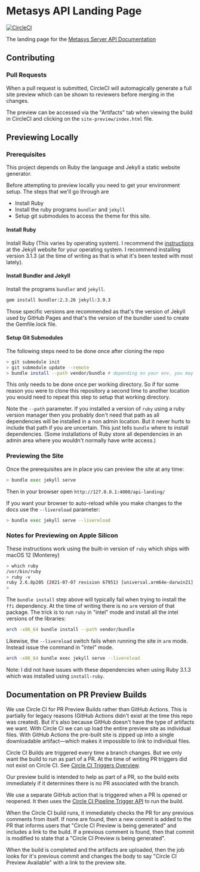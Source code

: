 # Metasys API Landing Page

[![CircleCI](https://circleci.com/gh/jci-metasys/api-landing.svg?style=svg)](https://circleci.com/gh/jci-metasys/api-landing)

<!-- cSpell:ignore apiaryio automagically -->

The landing page for the
[Metasys Server API Documentation](https://jci-metasys.github.io/api-landing)

## Contributing

### Pull Requests

When a pull request is submitted, CircleCI will automagically generate a full
site preview which can be shown to reviewers before merging in the changes.

The preview can be accessed via the "Artifacts" tab when viewing the build in
CircleCI and clicking on the `site-preview/index.html` file.

## Previewing Locally

### Prerequisites

This project depends on Ruby the language and Jekyll a static website generator.

Before attempting to preview locally you need to get your environment setup. The
steps that we'll go through are

- Install Ruby
- Install the ruby programs `bundler` and `jekyll`
- Setup git submodules to access the theme for this site.

#### Install Ruby

Install Ruby (This varies by operating system). I recommend the
[instructions][guides] at the Jekyll website for your operating system. I
recommend installing version 3.1.3 (at the time of writing as that is what it's
been tested with most lately).

#### Install Bundler and Jekyll

Install the programs `bundler` and `jekyll`.

```bash
gem install bundler:2.3.26 jekyll:3.9.3
```

Those specific versions are recommended as that's the version of Jekyll used by
GitHub Pages and that's the version of the bundler used to create the
Gemfile.lock file.

#### Setup Git Submodules

The following steps need to be done once after cloning the repo

```bash
> git submodule init
> git submodule update --remote
> bundle install --path vendor/bundle # depending on your env, you may not need path parameter
```

This only needs to be done once per working directory. So if for some reason you
were to clone this repository a second time to another location you would need
to repeat this step to setup that working directory.

Note the `--path` parameter. If you installed a version of `ruby` using a ruby
version manager then you probably don't need that path as all dependencies will
be installed in a non admin location. But it never hurts to include that path if
you are uncertain. This just tells `bundle` where to install dependencies. (Some
installations of Ruby store all dependencies in an admin area where you wouldn't
normally have write access.)

### Previewing the Site

Once the prerequisites are in place you can preview the site at any time:

```bash
> bundle exec jekyll serve
```

Then in your browser open `http://127.0.0.1:4000/api-landing/`

If you want your browser to auto-reload while you make changes to the docs use
the `--livereload` parameter:

```bash
> bundle exec jekyll serve --livereload
```

### Notes for Previewing on Apple Silicon

These instructions work using the built-in version of `ruby` which ships with
macOS 12 (Monterey)

```bash
> which ruby
/usr/bin/ruby
> ruby -v
ruby 2.6.8p205 (2021-07-07 revision 67951) [universal.arm64e-darwin21]
>
```

The `bundle install` step above will typically fail when trying to install the
`ffi` dependency. At the time of writing there is no `arm` version of that
package. The trick is to run `ruby` in "intel" mode and install all the intel
versions of the libraries:

```bash
arch -x86_64 bundle install --path vendor/bundle
```

Likewise, the `--livereload` switch fails when running the site in `arm` mode.
Instead issue the command in "intel" mode.

```bash
arch -x86_64 bundle exec jekyll serve --livereload
```

Note: I did not have issues with these dependencies when using Ruby 3.1.3 which
was installed using `install-ruby`.

## Documentation on PR Preview Builds

We use Circle CI for PR Preview Builds rather than GitHub Actions. This is
partially for legacy reasons (GitHub Actions didn't exist at the time this repo
was created). But it's also because GitHub doesn't have the type of artifacts we
want. With Circle CI we can up load the entire preview site as individual files.
With GitHub Actions the pre-built site is zipped up into a single downloadable
artifact&mdash;which makes it impossible to link to individual files.

Circle CI Builds are triggered every time a branch changes. But we only want the
build to run as part of a PR. At the time of writing PR triggers did not exist
on Circle CI. See [Circle CI Triggers Overview][triggers].

Our preview build is intended to help as part of a PR, so the build exits
immediately if it determines there is no PR associated with the branch.

We use a separate GitHub action that is triggered when a PR is opened or
reopened. It then uses the [Circle CI Pipeline Trigger API][pipeline] to run the
build.

When the Circle CI build runs, it immediately checks the PR for any previous
comments from itself. If none are found, then a new commit is added to the PR
that informs users that "Circle CI Preview is being generated" and includes a
link to the build. If a previous comment is found, then that commit is modified
to state that a "Circle CI Preview is being generated".

When the build is completed and the artifacts are uploaded, then the job looks
for it's previous commit and changes the body to say "Circle CI Preview
Available" with a link to the preview site.

[guides]: https://jekyllrb.com/docs/installation/#guides
[triggers]: https://circleci.com/docs/triggers-overview/

<!-- prettier-ignore -->
[pipeline]: https://circleci.com/docs/triggers-overview/#run-a-pipeline-using-the-api
